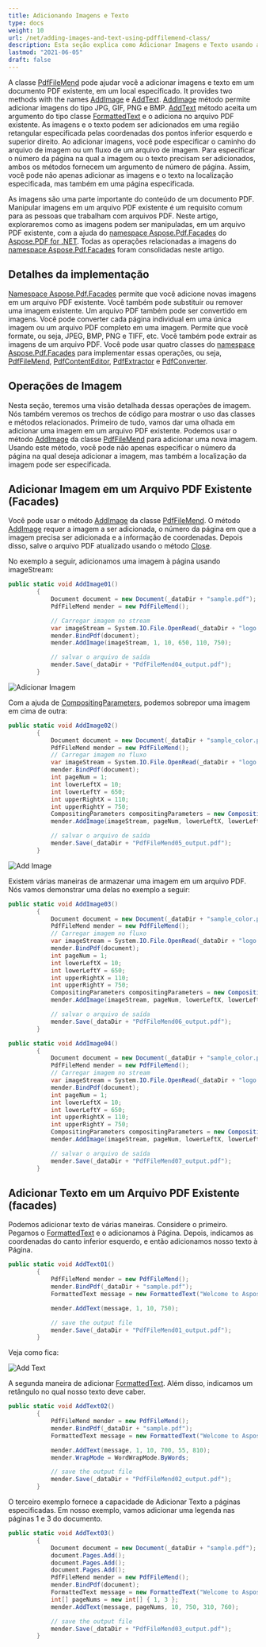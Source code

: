 ```yaml
---
title: Adicionando Imagens e Texto 
type: docs
weight: 10
url: /net/adding-images-and-text-using-pdffilemend-class/
description: Esta seção explica como Adicionar Imagens e Texto usando a classe PdfFileMend.
lastmod: "2021-06-05"
draft: false
---
```


A classe [PdfFileMend](https://reference.aspose.com/pdf/net/aspose.pdf.facades/pdffilemend) pode ajudar você a adicionar imagens e texto em um documento PDF existente, em um local especificado. It provides two methods with the names [AddImage](https://reference.aspose.com/pdf/net/aspose.pdf.facades/pdffilemend/methods/addimage/index) e [AddText](https://reference.aspose.com/pdf/net/aspose.pdf.facades/pdffilemend/methods/addtext/index). [AddImage](https://reference.aspose.com/pdf/net/aspose.pdf.facades/pdffilemend/methods/addimage/index) método permite adicionar imagens do tipo JPG, GIF, PNG e BMP. [AddText](https://reference.aspose.com/pdf/net/aspose.pdf.facades/pdffilemend/methods/addtext/index) método aceita um argumento do tipo classe [FormattedText](https://reference.aspose.com/pdf/net/aspose.pdf.facades/formattedtext) e o adiciona no arquivo PDF existente. As imagens e o texto podem ser adicionados em uma região retangular especificada pelas coordenadas dos pontos inferior esquerdo e superior direito. Ao adicionar imagens, você pode especificar o caminho do arquivo de imagem ou um fluxo de um arquivo de imagem. Para especificar o número da página na qual a imagem ou o texto precisam ser adicionados, ambos os métodos fornecem um argumento de número de página. Assim, você pode não apenas adicionar as imagens e o texto na localização especificada, mas também em uma página especificada.

As imagens são uma parte importante do conteúdo de um documento PDF. Manipular imagens em um arquivo PDF existente é um requisito comum para as pessoas que trabalham com arquivos PDF. Neste artigo, exploraremos como as imagens podem ser manipuladas, em um arquivo PDF existente, com a ajuda do [namespace Aspose.Pdf.Facades](https://reference.aspose.com/pdf/net/aspose.pdf.facades) do [Aspose.PDF for .NET](/pdf/net/). Todas as operações relacionadas a imagens do [namespace Aspose.Pdf.Facades](https://reference.aspose.com/pdf/net/aspose.pdf.facades) foram consolidadas neste artigo.

## Detalhes da implementação

[Namespace Aspose.Pdf.Facades](https://reference.aspose.com/pdf/net/aspose.pdf.facades) permite que você adicione novas imagens em um arquivo PDF existente. Você também pode substituir ou remover uma imagem existente. Um arquivo PDF também pode ser convertido em imagens. Você pode converter cada página individual em uma única imagem ou um arquivo PDF completo em uma imagem. Permite que você formate, ou seja, JPEG, BMP, PNG e TIFF, etc. Você também pode extrair as imagens de um arquivo PDF. Você pode usar quatro classes do [namespace Aspose.Pdf.Facades](https://reference.aspose.com/pdf/net/aspose.pdf.facades) para implementar essas operações, ou seja, [PdfFileMend](https://reference.aspose.com/pdf/net/aspose.pdf.facades/pdffilemend), [PdfContentEditor](https://reference.aspose.com/pdf/net/aspose.pdf.facades/pdfcontenteditor), [PdfExtractor](https://reference.aspose.com/pdf/net/aspose.pdf.facades/pdfextractor) e [PdfConverter](https://reference.aspose.com/pdf/net/aspose.pdf.facades/pdfconverter).

## Operações de Imagem

Nesta seção, teremos uma visão detalhada dessas operações de imagem. Nós também veremos os trechos de código para mostrar o uso das classes e métodos relacionados. Primeiro de tudo, vamos dar uma olhada em adicionar uma imagem em um arquivo PDF existente. Podemos usar o método [AddImage](https://reference.aspose.com/pdf/net/aspose.pdf.facades/pdffilemend/methods/addimage/index) da classe [PdfFileMend](https://reference.aspose.com/pdf/net/aspose.pdf.facades/pdffilemend) para adicionar uma nova imagem. Usando este método, você pode não apenas especificar o número da página na qual deseja adicionar a imagem, mas também a localização da imagem pode ser especificada.

## Adicionar Imagem em um Arquivo PDF Existente (Facades)

Você pode usar o método [AddImage](https://reference.aspose.com/pdf/net/aspose.pdf.facades/pdffilemend/methods/addimage) da classe [PdfFileMend](https://reference.aspose.com/pdf/net/aspose.pdf.facades/pdffilemend). O método [AddImage](https://reference.aspose.com/pdf/net/aspose.pdf.facades/pdffilemend/methods/addimage) requer a imagem a ser adicionada, o número da página em que a imagem precisa ser adicionada e a informação de coordenadas. Depois disso, salve o arquivo PDF atualizado usando o método [Close](https://reference.aspose.com/pdf/net/aspose.pdf.facades/pdfcontenteditor/methods/close).

No exemplo a seguir, adicionamos uma imagem à página usando imageStream:

```csharp
public static void AddImage01()
        {
            Document document = new Document(_dataDir + "sample.pdf");
            PdfFileMend mender = new PdfFileMend();

            // Carregar imagem no stream
            var imageStream = System.IO.File.OpenRead(_dataDir + "logo.png");
            mender.BindPdf(document);
            mender.AddImage(imageStream, 1, 10, 650, 110, 750);

            // salvar o arquivo de saída
            mender.Save(_dataDir + "PdfFileMend04_output.pdf");
        }
```

![Adicionar Imagem](/pdf/net/images/add_image1.png)

Com a ajuda de [CompositingParameters](https://reference.aspose.com/pdf/net/aspose.pdf.facades.pdffilemend/addimage/methods/1), podemos sobrepor uma imagem em cima de outra:
```csharp
public static void AddImage02()
        {
            Document document = new Document(_dataDir + "sample_color.pdf");
            PdfFileMend mender = new PdfFileMend();
            // Carregar imagem no fluxo
            var imageStream = System.IO.File.OpenRead(_dataDir + "logo.png");
            mender.BindPdf(document);
            int pageNum = 1;
            int lowerLeftX = 10;
            int lowerLeftY = 650;
            int upperRightX = 110;
            int upperRightY = 750;
            CompositingParameters compositingParameters = new CompositingParameters(BlendMode.Multiply);
            mender.AddImage(imageStream, pageNum, lowerLeftX, lowerLeftY, upperRightX, upperRightY, compositingParameters);

            // salvar o arquivo de saída
            mender.Save(_dataDir + "PdfFileMend05_output.pdf");
        }
```

![Add Image](/pdf/net/images/add_image2.png)

Existem várias maneiras de armazenar uma imagem em um arquivo PDF. Nós vamos demonstrar uma delas no exemplo a seguir:

```csharp
public static void AddImage03()
        {
            Document document = new Document(_dataDir + "sample_color.pdf");
            PdfFileMend mender = new PdfFileMend();
            // Carregar imagem no fluxo
            var imageStream = System.IO.File.OpenRead(_dataDir + "logo.png");
            mender.BindPdf(document);
            int pageNum = 1;
            int lowerLeftX = 10;
            int lowerLeftY = 650;
            int upperRightX = 110;
            int upperRightY = 750;
            CompositingParameters compositingParameters = new CompositingParameters(BlendMode.Exclusion, ImageFilterType.Flate);
            mender.AddImage(imageStream, pageNum, lowerLeftX, lowerLeftY, upperRightX, upperRightY, compositingParameters);

            // salvar o arquivo de saída
            mender.Save(_dataDir + "PdfFileMend06_output.pdf");
        }
```

```csharp
public static void AddImage04()
        {
            Document document = new Document(_dataDir + "sample_color.pdf");
            PdfFileMend mender = new PdfFileMend();
            // Carregar imagem no stream
            var imageStream = System.IO.File.OpenRead(_dataDir + "logo.png");
            mender.BindPdf(document);
            int pageNum = 1;
            int lowerLeftX = 10;
            int lowerLeftY = 650;
            int upperRightX = 110;
            int upperRightY = 750;
            CompositingParameters compositingParameters = new CompositingParameters(BlendMode.Multiply, ImageFilterType.Flate,false);
            mender.AddImage(imageStream, pageNum, lowerLeftX, lowerLeftY, upperRightX, upperRightY, compositingParameters);

            // salvar o arquivo de saída
            mender.Save(_dataDir + "PdfFileMend07_output.pdf");
        }
```

## Adicionar Texto em um Arquivo PDF Existente (facades)

Podemos adicionar texto de várias maneiras. Considere o primeiro. Pegamos o [FormattedText](https://reference.aspose.com/pdf/net/aspose.pdf.facades/formattedtext) e o adicionamos à Página. Depois, indicamos as coordenadas do canto inferior esquerdo, e então adicionamos nosso texto à Página.

```csharp
public static void AddText01()
        {
            PdfFileMend mender = new PdfFileMend();
            mender.BindPdf(_dataDir + "sample.pdf");
            FormattedText message = new FormattedText("Welcome to Aspose!");

            mender.AddText(message, 1, 10, 750);

            // save the output file
            mender.Save(_dataDir + "PdfFileMend01_output.pdf");
        }
```

Veja como fica:

![Add Text](/pdf/net/images/add_text.png)

A segunda maneira de adicionar [FormattedText](https://reference.aspose.com/pdf/net/aspose.pdf.facades/formattedtext). Além disso, indicamos um retângulo no qual nosso texto deve caber.

```csharp
public static void AddText02()
        {
            PdfFileMend mender = new PdfFileMend();
            mender.BindPdf(_dataDir + "sample.pdf");
            FormattedText message = new FormattedText("Welcome to Aspose! Welcome to Aspose!");

            mender.AddText(message, 1, 10, 700, 55, 810);
            mender.WrapMode = WordWrapMode.ByWords;

            // save the output file
            mender.Save(_dataDir + "PdfFileMend02_output.pdf");
        }
```
O terceiro exemplo fornece a capacidade de Adicionar Texto a páginas especificadas. Em nosso exemplo, vamos adicionar uma legenda nas páginas 1 e 3 do documento.

```csharp
public static void AddText03()
        {
            Document document = new Document(_dataDir + "sample.pdf");
            document.Pages.Add();
            document.Pages.Add();
            document.Pages.Add();
            PdfFileMend mender = new PdfFileMend();
            mender.BindPdf(document);
            FormattedText message = new FormattedText("Welcome to Aspose!");
            int[] pageNums = new int[] { 1, 3 };
            mender.AddText(message, pageNums, 10, 750, 310, 760);

            // save the output file
            mender.Save(_dataDir + "PdfFileMend03_output.pdf");
        }
```